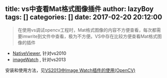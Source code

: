 title: vs中查看Mat格式图像插件
author: lazyBoy
tags: []
categories: []
date: 2017-02-20 20:12:00
---
>在使用vs调试opencv工程时，Mat格式图像的内容不方便查看，每次都需要imwrite到文件中查看，极为不方便。VS中存在比较方便查看Mat格式图像的插件

<!-- more -->

- [NativeViewer](https://sourceforge.net/projects/nativeviewer/), 针对vs2010
- [imageWatch](https://marketplace.visualstudio.com/items?itemName=WolfKienzle.ImageWatch) , 针对vs2013

安装和使用方法，见[VS2013中Image Watch插件的使用(OpenCV) ](http://blog.csdn.net/fengbingchun/article/details/46756373)
